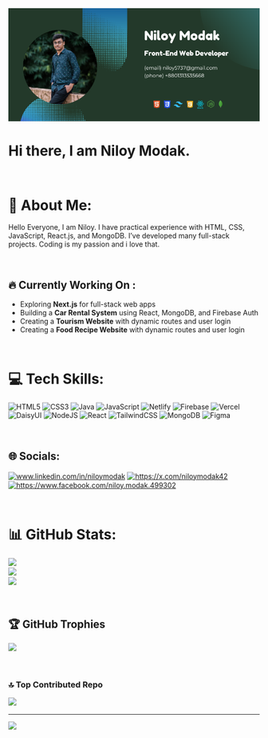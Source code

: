 <img src="https://github.com/Niloy-Modak/Niloy-Modak/blob/main/My-probational%20-banner-github.png" />
<h1>Hi there, I am Niloy Modak.</h1>
<br>

# 💫 About Me:
Hello Everyone, I am Niloy. I have practical experience with HTML, CSS, JavaScript, React.js, and MongoDB. I’ve developed many full-stack projects. Coding is my passion and i love that.

<br>

## 🔥 Currently Working On :
- Exploring **Next.js** for full-stack web apps
- Building a **Car Rental System** using React, MongoDB, and Firebase Auth
- Creating a **Tourism Website** with dynamic routes and user login
- Creating a **Food Recipe Website** with dynamic routes and user login

<br>

# 💻 Tech Skills:
![HTML5](https://img.shields.io/badge/html5-%23E34F26.svg?style=for-the-badge&logo=html5&logoColor=white) ![CSS3](https://img.shields.io/badge/css3-%231572B6.svg?style=for-the-badge&logo=css3&logoColor=white) ![Java](https://img.shields.io/badge/java-%23ED8B00.svg?style=for-the-badge&logo=openjdk&logoColor=white) ![JavaScript](https://img.shields.io/badge/javascript-%23323330.svg?style=for-the-badge&logo=javascript&logoColor=%23F7DF1E) ![Netlify](https://img.shields.io/badge/netlify-%23000000.svg?style=for-the-badge&logo=netlify&logoColor=#00C7B7) ![Firebase](https://img.shields.io/badge/firebase-%23039BE5.svg?style=for-the-badge&logo=firebase) ![Vercel](https://img.shields.io/badge/vercel-%23000000.svg?style=for-the-badge&logo=vercel&logoColor=white) ![DaisyUI](https://img.shields.io/badge/daisyui-5A0EF8?style=for-the-badge&logo=daisyui&logoColor=white) ![NodeJS](https://img.shields.io/badge/node.js-6DA55F?style=for-the-badge&logo=node.js&logoColor=white) ![React](https://img.shields.io/badge/react-%2320232a.svg?style=for-the-badge&logo=react&logoColor=%2361DAFB) ![TailwindCSS](https://img.shields.io/badge/tailwindcss-%2338B2AC.svg?style=for-the-badge&logo=tailwind-css&logoColor=white) ![MongoDB](https://img.shields.io/badge/MongoDB-%234ea94b.svg?style=for-the-badge&logo=mongodb&logoColor=white) ![Figma](https://img.shields.io/badge/figma-%23F24E1E.svg?style=for-the-badge&logo=figma&logoColor=white)

<br>

## 🌐 Socials:
<p align="left">
<a href="https://linkedin.com/in/www.linkedin.com/in/niloymodak" target="blank"><img align="center" src="https://raw.githubusercontent.com/rahuldkjain/github-profile-readme-generator/master/src/images/icons/Social/linked-in-alt.svg" alt="www.linkedin.com/in/niloymodak" height="30" width="40" /></a>
<a href="https://twitter.com/https://x.com/niloymodak42" target="blank"><img align="center" src="https://upload.wikimedia.org/wikipedia/commons/b/b7/X_logo.jpg" alt="https://x.com/niloymodak42" width="40" /></a>
<a href="https://fb.com/https://www.facebook.com/niloy.modak.499302" target="blank"><img align="center" src="https://raw.githubusercontent.com/rahuldkjain/github-profile-readme-generator/master/src/images/icons/Social/facebook.svg" alt="https://www.facebook.com/niloy.modak.499302" height="30" width="40" /></a>
</p>


<br>




# 📊 GitHub Stats:
![](https://github-readme-stats.vercel.app/api?username=Niloy-Modak&theme=vue-dark&hide_border=false&include_all_commits=false&count_private=false)<br/>
![](https://nirzak-streak-stats.vercel.app/?user=Niloy-Modak&theme=vue-dark&hide_border=false)<br/>
![](https://github-readme-stats.vercel.app/api/top-langs/?username=Niloy-Modak&theme=vue-dark&hide_border=false&include_all_commits=false&count_private=false&layout=compact)

<br>

## 🏆 GitHub Trophies
![](https://github-profile-trophy.vercel.app/?username=Niloy-Modak&theme=gruvbox&no-frame=false&no-bg=true&margin-w=4)

<br>

### 🔝 Top Contributed Repo
![](https://github-contributor-stats.vercel.app/api?username=Niloy-Modak&limit=5&theme=dark&combine_all_yearly_contributions=true)

---
[![](https://visitcount.itsvg.in/api?id=Niloy-Modak&icon=0&color=0)](https://visitcount.itsvg.in)

<!-- Proudly created with GPRM ( https://gprm.itsvg.in ) -->

